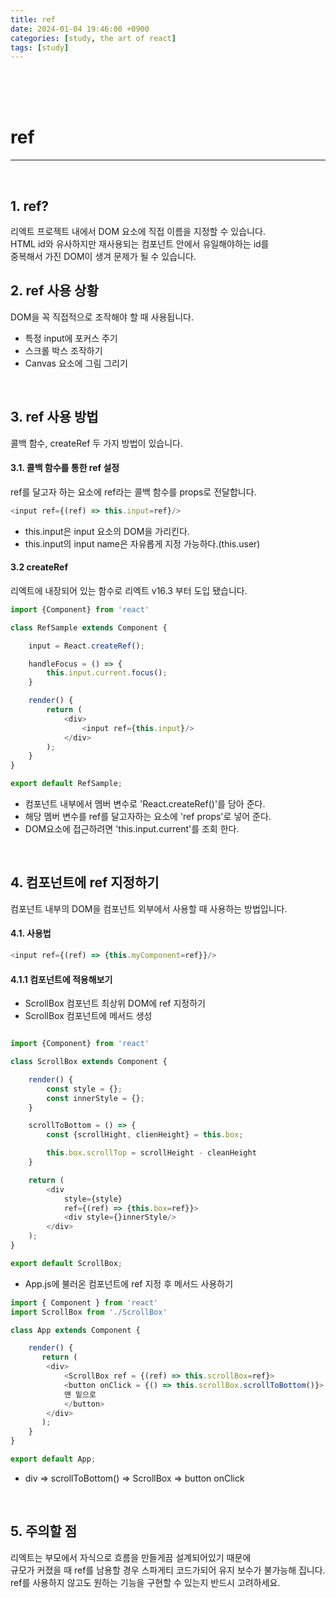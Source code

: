 ```yaml
---
title: ref
date: 2024-01-04 19:46:00 +0900
categories: [study, the art of react]
tags: [study]
---
```

<br>
<br>
<br>

# ref
---
<br>

## 1. ref?
리엑트 프로젝트 내에서 DOM 요소에 직접 이름을 지정할 수 있습니다.  
HTML id와 유사하지만 재사용되는 컴포넌트 안에서 유일해야하는 id를  
중복해서 가진 DOM이 생겨 문제가 될 수 있습니다.
<br>

## 2. ref 사용 상황
DOM을 꼭 직접적으로 조작해야 할 때 사용됩니다.  
- 특정 input에 포커스 주기
- 스크롤 박스 조작하기
- Canvas 요소에 그림 그리기
<br>

## 3. ref 사용 방법
콜백 함수, createRef 두 가지 방법이 있습니다.

#### 3.1. 콜백 함수를 통한 ref 설정
ref를 달고자 하는 요소에 ref라는 콜백 함수를 props로 전달합니다.

```javascript
<input ref={(ref) => this.input=ref}/>
```  

- this.input은 input 요소의 DOM을 가리킨다.
- this.input의 input name은 자유롭게 지정 가능하다.(this.user)

#### 3.2 createRef
리엑트에 내장되어 있는 함수로 리엑트 v16.3 부터 도입 됐습니다.  

```javascript
import {Component} from 'react'

class RefSample extends Component {

    input = React.createRef();

    handleFocus = () => {
        this.input.current.focus();
    }

    render() {
        return (
            <div>
                <input ref={this.input}/>
            </div>
        );
    }
}

export default RefSample;
```  

- 컴포넌트 내부에서 멤버 변수로 'React.createRef()'를 담아 준다.
- 해당 멤버 변수를 ref를 달고자하는 요소에 'ref props'로 넣어 준다.
- DOM요소에 접근하려면 'this.input.current'를 조회 한다.
<br>

## 4. 컴포넌트에 ref 지정하기
컴포넌트 내부의 DOM을 컴포넌트 외부에서 사용할 때 사용하는 방법입니다.

#### 4.1. 사용법

```javascript
<input ref={(ref) => {this.myComponent=ref}}/>
```  

#### 4.1.1 컴포넌트에 적용해보기
- ScrollBox 컴포넌트 최상위 DOM에 ref 지정하기
- ScrollBox 컴포넌트에 메서드 생성

```javascript

import {Component} from 'react'

class ScrollBox extends Component {

    render() {
        const style = {};
        const innerStyle = {};
    }

    scrollToBottom = () => {
        const {scrollHight, clienHeight} = this.box;

        this.box.scrollTop = scrollHeight - cleanHeight
    }

    return (
        <div
            style={style}
            ref={(ref) => {this.box=ref}}>
            <div style={}innerStyle/>
        </div>
    );
}

export default ScrollBox;
```  

- App.js에 불러온 컴포넌트에 ref 지정 후 메서드 사용하기  

```javascript
import { Component } from 'react'
import ScrollBox from './ScrollBox'

class App extends Component {

    render() {
       return (
        <div>
            <ScrollBox ref = {(ref) => this.scrollBox=ref}>
            <button onClick = {() => this.scrollBox.scrollToBottom()}>
            맨 밑으로
            </button>
        </div>
       );
    }
}

export default App;
```  
- div => scrollToBottom() => ScrollBox => button onClick
<br>

## 5. 주의할 점
리엑트는 부모에서 자식으로 흐름을 만들게끔 설계되어있기 때문에  
규모가 커졌을 때 ref를 남용할 경우 스파게티 코드가되어 유지 보수가 불가능해 집니다.  
ref를 사용하지 않고도 원하는 기능을 구현할 수 있는지 반드시 고려하세요.  

